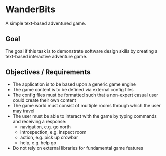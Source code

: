 WanderBits
==========

A simple text-based adventured game.

Goal
----

The goal if this task is to demonstrate software design skills by creating a text-based interactive adventure game.

Objectives / Requirements
-------------------------

- The application is to be based upon a generic game engine
- The game content is to be defined via external config files
- The config files must be formatted such that a non-expert casual user could create their own content
- The game world must consist of multiple rooms through which the user may travel
- The user must be able to interact with the game by typing commands and receiving a response:
   - navigation, e.g. go north
   - introspection, e.g. inspect room
   - action, e.g. pick up crowbar
   - help, e.g. help go
- Do not rely on external libraries for fundamental game features
